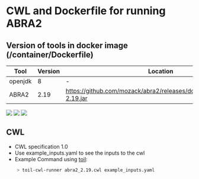 # CWL and Dockerfile for running ABRA2

## Version of tools in docker image (/container/Dockerfile)

| Tool	| Version	| Location	|
|---	|---	|---	|
| openjdk  	| 8  	|  -	|
| ABRA2  	| 2.19	|  https://github.com/mozack/abra2/releases/download/v2.19/abra2-2.19.jar	|

[![](https://images.microbadger.com/badges/version/mskcc/abra2:0.2.0.svg)](https://microbadger.com/images/mskcc/abra2:0.2.0 "Get your own version badge on microbadger.com") [![](https://images.microbadger.com/badges/image/mskcc/abra2:0.2.0.svg)](https://microbadger.com/images/mskcc/abra2:0.2.0 "Get your own image badge on microbadger.com") [![](https://images.microbadger.com/badges/license/mskcc/abra2:0.2.0.svg)](https://microbadger.com/images/mskcc/abra2:0.2.0 "Get your own license badge on microbadger.com")

## CWL

- CWL specification 1.0
- Use example_inputs.yaml to see the inputs to the cwl
- Example Command using [toil](https://toil.readthedocs.io):

```bash
    > toil-cwl-runner abra2_2.19.cwl example_inputs.yaml
```
  

